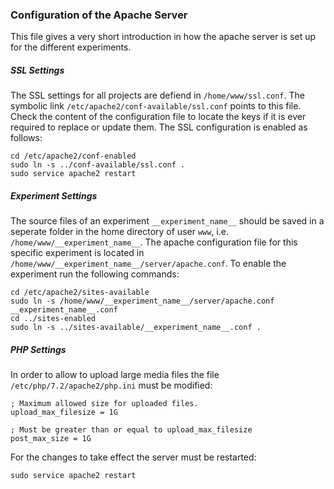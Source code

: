 ### Configuration of the Apache Server

This file gives a very short introduction in how the apache server is set up for the different experiments.

##### SSL Settings

The SSL settings for all projects are defiend in `/home/www/ssl.conf`.
The symbolic link `/etc/apache2/conf-available/ssl.conf` points to this file.
Check the content of the configuration file to locate the keys if it is ever required to replace or update them.
The SSL configuration is enabled as follows: 

```
cd /etc/apache2/conf-enabled
sudo ln -s ../conf-available/ssl.conf .
sudo service apache2 restart
```

##### Experiment Settings

The source files of an experiment `__experiment_name__` should be saved in a seperate folder in the home directory of user `www`, i.e. `/home/www/__experiment_name__`.
The apache configuration file for this specific experiment is located in `/home/www/__experiment_name__/server/apache.conf`.
To enable the experiment run the following commands:

``` 
cd /etc/apache2/sites-available
sudo ln -s /home/www/__experiment_name__/server/apache.conf __experiment_name__.conf
cd ../sites-enabled
sudo ln -s ../sites-available/__experiment_name__.conf .
```

##### PHP Settings

In order to allow to upload large media files the file `/etc/php/7.2/apache2/php.ini` must be modified:

```
; Maximum allowed size for uploaded files.
upload_max_filesize = 1G

; Must be greater than or equal to upload_max_filesize
post_max_size = 1G
```

For the changes to take effect the server must be restarted:
```
sudo service apache2 restart
```
